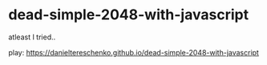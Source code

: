 # dead-simple-2048-with-javascript
atleast I tried..

play:
https://danieltereschenko.github.io/dead-simple-2048-with-javascript
